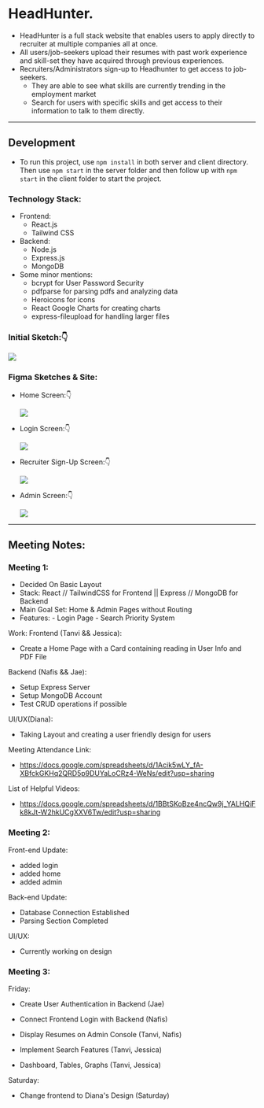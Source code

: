 # HeadHunter.

- HeadHunter is a full stack website that enables users to apply directly to recruiter at multiple companies all at once.
- All users/job-seekers upload their resumes with past work experience and skill-set they have acquired through previous experiences.
- Recruiters/Administrators sign-up to Headhunter to get access to job-seekers. 
  - They are able to see what skills are currently trending in the employment market
  - Search for users with specific skills and get access to their information to talk to them directly.

---

## Development
- To run this project, use `npm install` in both server and client directory. Then use `npm start` in the server folder and then follow up with `npm start` in the client folder to start the project. 

### Technology Stack:

- Frontend:
  - React.js
  - Tailwind CSS
- Backend:
  - Node.js
  - Express.js
  - MongoDB
- Some minor mentions:
  - bcrypt for User Password Security
  - pdfparse for parsing pdfs and analyzing data
  - Heroicons for icons
  - React Google Charts for creating charts
  - express-fileupload for handling larger files

### Initial Sketch:👇

<img src='./Planning/sketch.png'/>

### Figma Sketches & Site:

- <p>Home Screen:👇</p><img src='./Planning/Home.png'>
- <p>Login Screen:👇</p><img src='./Planning/Login.png'/>
- <p>Recruiter Sign-Up Screen:👇</p><img src='./Planning/Register.png'>
- <p>Admin Screen:👇</p><img src='./Planning/Admin.png'>

---

## Meeting Notes:

### Meeting 1: 
  - Decided On Basic Layout
  - Stack: React // TailwindCSS for Frontend || Express // MongoDB for Backend
  - Main Goal Set: Home & Admin Pages without Routing 
  - Features: 
             - Login Page
             - Search Priority System

  Work: 
  Frontend (Tanvi && Jessica):
  - Create a Home Page with a Card containing reading in User Info and PDF File

  Backend (Nafis && Jae):
  - Setup Express Server
  - Setup MongoDB Account
  - Test CRUD operations if possible

  UI/UX(Diana):
  - Taking Layout and creating a user friendly design for users

  Meeting Attendance Link:
  - https://docs.google.com/spreadsheets/d/1Acik5wLY_fA-XBfckGKHq2QRD5p9DUYaLoCRz4-WeNs/edit?usp=sharing

  List of Helpful Videos:
  - https://docs.google.com/spreadsheets/d/1BBtSKoBze4ncQw9j_YALHQiFk8kJt-W2hkUCgXXV6Tw/edit?usp=sharing
  
  
### Meeting 2:
  
  Front-end Update:
  - added login
  - added home
  - added admin

  Back-end Update:
  - Database Connection Established
  - Parsing Section Completed

  UI/UX:
  - Currently working on design 
  
### Meeting 3:

  Friday:
  - Create User Authentication in Backend (Jae)
  - Connect Frontend Login with Backend (Nafis)

  - Display Resumes on Admin Console (Tanvi, Nafis)
  - Implement Search Features (Tanvi, Jessica)
  - Dashboard, Tables, Graphs (Tanvi, Jessica)
  
  Saturday:
  - Change frontend to Diana's Design (Saturday)

